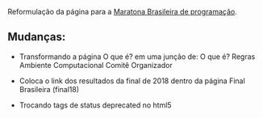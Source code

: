 Reformulação da página para a [Maratona Brasileira de programação](http://maratona.ime.usp.br/).


## Mudanças:

- Transformando a página O que é? em uma junção de:
O que é?
Regras
Ambiente Computacional
Comitê Organizador

- Coloca o link dos resultados da final de 2018 dentro da página Final Brasileira (final18)

- Trocando tags de status deprecated no html5 